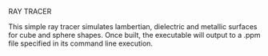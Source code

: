 RAY TRACER

This simple ray tracer simulates lambertian, dielectric and metallic surfaces for cube and sphere shapes.
Once built, the executable will output to a .ppm file specified in its command line execution. 
